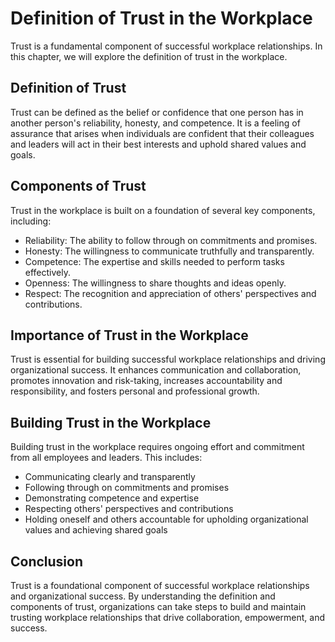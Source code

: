 Definition of Trust in the Workplace
=====================================================================================

Trust is a fundamental component of successful workplace relationships. In this chapter, we will explore the definition of trust in the workplace.

Definition of Trust
-------------------

Trust can be defined as the belief or confidence that one person has in another person's reliability, honesty, and competence. It is a feeling of assurance that arises when individuals are confident that their colleagues and leaders will act in their best interests and uphold shared values and goals.

Components of Trust
-------------------

Trust in the workplace is built on a foundation of several key components, including:

* Reliability: The ability to follow through on commitments and promises.
* Honesty: The willingness to communicate truthfully and transparently.
* Competence: The expertise and skills needed to perform tasks effectively.
* Openness: The willingness to share thoughts and ideas openly.
* Respect: The recognition and appreciation of others' perspectives and contributions.

Importance of Trust in the Workplace
------------------------------------

Trust is essential for building successful workplace relationships and driving organizational success. It enhances communication and collaboration, promotes innovation and risk-taking, increases accountability and responsibility, and fosters personal and professional growth.

Building Trust in the Workplace
-------------------------------

Building trust in the workplace requires ongoing effort and commitment from all employees and leaders. This includes:

* Communicating clearly and transparently
* Following through on commitments and promises
* Demonstrating competence and expertise
* Respecting others' perspectives and contributions
* Holding oneself and others accountable for upholding organizational values and achieving shared goals

Conclusion
----------

Trust is a foundational component of successful workplace relationships and organizational success. By understanding the definition and components of trust, organizations can take steps to build and maintain trusting workplace relationships that drive collaboration, empowerment, and success.
